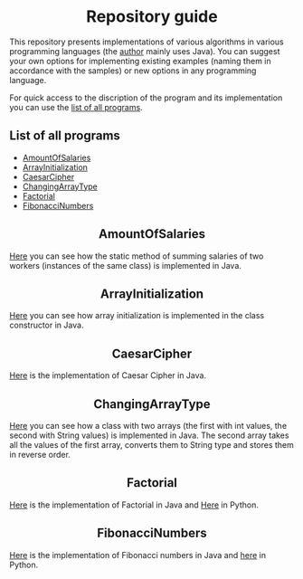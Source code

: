 # <center> Repository guide </center> #

This repository presents implementations of various algorithms in various programming languages (the [author](https://github.com/VitasSalvantes) mainly uses Java). You can suggest your own options for implementing existing examples (naming them in accordance with the samples) or new options in any programming language.

For quick access to the discription of the program and its implementation you can use the [list of all programs](#List-of-all-programs).
## List of all programs ##

- [AmountOfSalaries](#AmountOfSalaries)
- [ArrayInitialization](#ArrayInitialization)
- [CaesarCipher](#CaesarCipher)
- [ChangingArrayType](#ChangingArrayType)
- [Factorial](#Factorial)
- [FibonacciNumbers](#FibonacciNumbers)

## <center> AmountOfSalaries </center> ##
[Here](AmountOfSalaries.java) you can see how the static method of summing salaries of two workers (instances of the same class) is implemented in Java.

## <center> ArrayInitialization </center> ##
[Here](ArrayInitialization.java) you can see how array initialization is implemented in the class constructor in Java.

## <center> CaesarCipher </center> ##
[Here](CaesarCipher.java) is the implementation of Caesar Cipher in Java.

## <center> ChangingArrayType </center> ##
[Here](ChangingArrayType.java) you can see how a class with two arrays (the first with int values, the second with String values) is implemented in Java. The second array takes all the values of the first array, converts them to String type and stores them in reverse order.

## <center> Factorial </center> ##
[Here](Factorial.java) is the implementation of Factorial in Java and [Here](factorial.py) in Python.

## <center> FibonacciNumbers </center> ##
[Here](FibonacciNumbers.java) is the implementation of Fibonacci numbers in Java and [here](FibonacciNumbers.py) in Python.